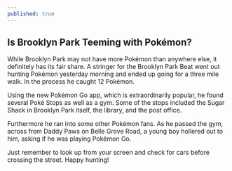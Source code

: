 ```yaml
---
published: true
---
```

## Is Brooklyn Park Teeming with Pokémon?

While Brooklyn Park may not have more Pokémon than anywhere else, it definitely has its fair share. A stringer for the Brooklyn Park Beat went out hunting Pokémon yesterday morning and ended up going for a three mile walk. In the process he caught 12 Pokémon. 

Using the new Pokémon Go app, which is extraordinarily popular, he found several Poké Stops as well as a gym. Some of the stops included the Sugar Shack in Brooklyn Park itself, the library, and the post office.

Furthermore he ran into some other Pokémon fans. As he passed the gym, across from Daddy Paws on Belle Grove Road, a young boy hollered out to him, asking if he was playing Pokémon Go.

Just remember to look up from your screen and check for cars before crossing the street.  Happy hunting!
